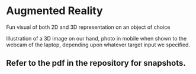 # Augmented Reality

Fun visual of both 2D and 3D representation on an object of choice

Illustration of a 3D image on our hand, photo in mobile when shown to the webcam of the laptop, depending upon whatever target input we specified.

## Refer to the pdf in the repository for snapshots.


